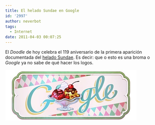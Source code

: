 ```yaml
---
title: El helado Sundae en Google
id: '2997'
author: neverbot
tags:
  - Internet
date: 2011-04-03 00:07:25
---
```


El _Doodle_ de hoy celebra el 119 aniversario de la primera aparición documentada del [helado Sundae](http://en.wikipedia.org/wiki/Sundae). Es decir: que o esto es una broma o _Google_ ya no sabe de qué hacer los logos.

![201104030005.jpg](./el-helado-sundae-en-google/201104030005.jpg)